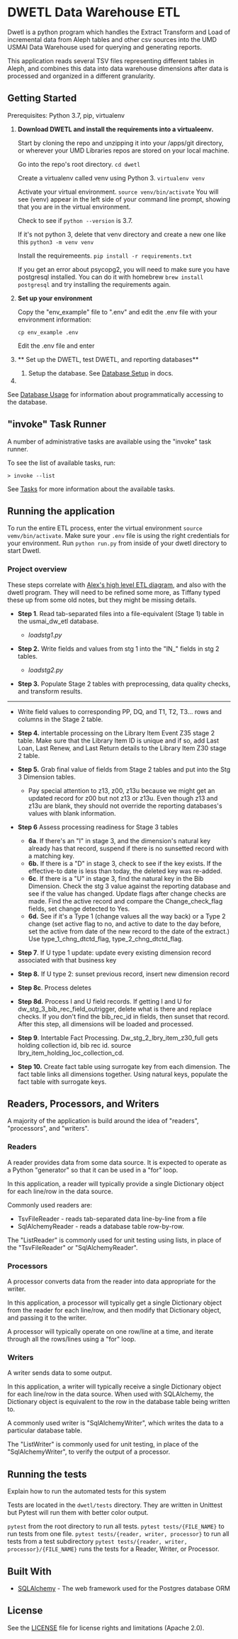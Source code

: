 
# DWETL Data Warehouse ETL

Dwetl is a python program which handles the Extract Transform and Load of incremental data from Aleph tables and other csv sources into the UMD USMAI Data Warehouse used for querying and generating reports.

This application reads several TSV files representing different tables in Aleph, and combines this data into  data warehouse dimensions after data is processed and organized in a different granularity.


## Getting Started

Prerequisites: Python 3.7, pip, virtualenv



1. **Download DWETL and install the requirements into a virtualeenv.** 

   Start by cloning the repo and unzipping it into your /apps/git directory, or wherever your UMD Libraries repos are stored on your local machine.

   Go into the repo's root directory.	`cd dwetl`

   Create a virtualenv called venv using Python 3. `virtualenv venv`

   Activate your virtual environment. `source venv/bin/activate` You will see (venv) appear in the left side of your command line prompt, showing that you are in the virtual environment. 

   Check to see if `python --version` is 3.7. 

   If it's not python 3, delete that venv directory and create a new one like this `python3 -m venv venv`

   Install the requiremeents. `pip install -r requirements.txt`

   If you get an error about psycopg2, you will need to make sure you have postgresql installed.
   You can do it with homebrew `brew install postgresql` and try installing the requirements again.

2. **Set up your environment**

   Copy the "env_example" file to ".env" and edit the .env file with your environment information:

   `cp env_example .env`

   Edit the .env file and enter 

3. ** Set up the DWETL, test DWETL, and reporting databases**

   1. Setup the database. See [Database Setup](docs/database_setup.md) in docs.

4. 

    

    












See [Database Usage](docs/database_usage.md) for information about
programmatically accessing to the database.

## "invoke" Task Runner

A number of administrative tasks are available using the "invoke" task runner.

To see the list of available tasks, run:

```
> invoke --list
```

See [Tasks](docs/tasks.md) for more information about the available tasks.

## Running the application

To run the entire ETL process, enter the virtual environment `source vemv/bin/activate`. Make sure your `.env` file is using the right credentials for your environment. Run  `python run.py` from inside of your dwetl directory to start Dwetl. 

### Project overview

These steps correlate with [Alex's high level ETL diagram](https://drive.google.com/drive/folders/1z2UkgnvhqQJioESxjUPkUpInaKnBoo3t), and also with the dwetl program. They will need to be refined some more, as Tiffany typed these up from some old notes, but they might be missing details.


- **Step 1**. Read tab-separated files into a file-equivalent (Stage 1) table in the usmai_dw_etl database. 

  - *loadstg1.py*
- **Step 2.** Write fields and values from stg 1 into the "IN_" fields in stg 2 tables.

  - *loadstg2.py*
- **Step 3.** Populate Stage 2 tables with preprocessing, data quality checks, and transform results.
- - - 
  - Write field values  to corresponding PP, DQ, and T1, T2, T3... rows and columns in the Stage 2 table.
- **Step 4.** intertable processing on the Library Item Event Z35 stage 2 table. Make sure that the Library Item ID is unique and if so, add Last Loan, Last Renew, and Last Return details to the Library Item Z30 stage 2 table.
- **Step 5.** Grab final value of fields from Stage 2 tables and put into the Stg 3 Dimension tables.

  - Pay special attention to z13, z00, z13u because we might get an updated record for z00 but not z13 or z13u. Even though z13 and z13u are blank, they should not override the reporting databases's values with blank information.
- **Step 6** Assess processing readiness for Stage 3 tables
	- **6a**. If there's an "I" in stage 3, and the dimension's natural key already has that record, suspend if there is no sunsetted record with a matching key.
	- **6b.** If there is a "D" in stage 3, check to see if the key exists. If the effective-to date is less than today, the deleted key was re-added.
	- **6c**. If there is a "U" in stage 3, find the natural key in the Bib Dimension. Check the stg 3 value against the reporting database and see if the value has changed. Update flags after change checks are made. Find the active record and compare the Change_check_flag fields, set change detected to Yes.
	- **6d.** See if it's a Type 1 (change values all the way back) or a Type 2 change (set active flag to no, and active to date to the day before, set the active from date of the new record to the date of the extract.) Use type_1_chng_dtctd_flag, type_2_chng_dtctd_flag.
- **Step 7**. If U type 1 update: update every existing dimension record associated with that business key
- **Step 8.** If U type 2: sunset previous record, insert new dimension record
- **Step 8c**. Process deletes
- **Step 8d.** Process I and U field records. If getting I and U for dw_stg_3_bib_rec_field_outrigger, delete what is there and replace checks. If you don't find the bib_rec_id in fields, then sunset that record. After this step, all dimensions will be loaded and processed.
- **Step 9**. Intertable Fact Processing. Dw_stg_2_lbry_item_z30_full gets holding collection id, bib rec id. source lbry_item_holding_loc_collection_cd.
- **Step 10.** Create fact table using surrogate key from each dimension. The fact table links all dimensions together. Using natural keys, populate the fact table with surrogate keys.

## Readers, Processors, and Writers

A majority of the application is build around the idea of "readers",
"processors", and "writers".

### Readers

A reader provides data from some data source. It is expected to operate as
a Python "generator" so that it can be used in a "for" loop.

In this application, a reader will typically provide a single Dictionary
object for each line/row in the data source.

Commonly used readers are:

* TsvFileReader - reads tab-separated data line-by-line from a file
* SqlAlchemyReader - reads a database table row-by-row.

The "ListReader" is commonly used for unit testing using lists, in place of the
"TsvFileReader" or "SqlAlchemyReader".

### Processors

A processor converts data from the reader into data appropriate for the writer.

In this application, a processor will typically get a single Dictionary object
from the reader for each line/row, and then modify that Dictionary object, and
passing it to the writer.

A processor will typically operate on one row/line at a time, and iterate
through all the rows/lines using a "for" loop.

### Writers

A writer sends data to some output.

In this application, a writer will typically receive a single Dictionary
object for each line/row in the data source. When used with SQLAlchemy, the
Dictionary object is equivalent to the row in the database table being
written to.

A commonly used writer is "SqlAlchemyWriter", which writes the data to a
particular database table.

The "ListWriter" is commonly used for unit testing, in place of the
"SqlAlchemyWriter", to verify the output of a processor.

## Running the tests

Explain how to run the automated tests for this system

Tests are located in the `dwetl/tests` directory. They are written in Unittest but Pytest will run them with better color output.

`pytest` from the root directory to run all tests.
`pytest tests/{FILE_NAME}` to run tests from one file.
`pytest tests/{reader, writer, processor}` to run all tests from a test subdirectory
`pytest tests/{reader, writer, processor}/{FILE_NAME}` runs the tests for a Reader, Writer, or Processor. 



## Built With

* [SQLAlchemy](http://www.dropwizard.io/1.0.2/docs/) - The web framework used for the Postgres database ORM



## License


See the [LICENSE](LICENSE.md) file for license rights and limitations (Apache 2.0).

```
